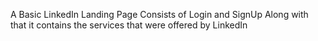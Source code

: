 A Basic LinkedIn Landing Page
Consists of Login and SignUp
Along with that it contains the services that were offered by LinkedIn
